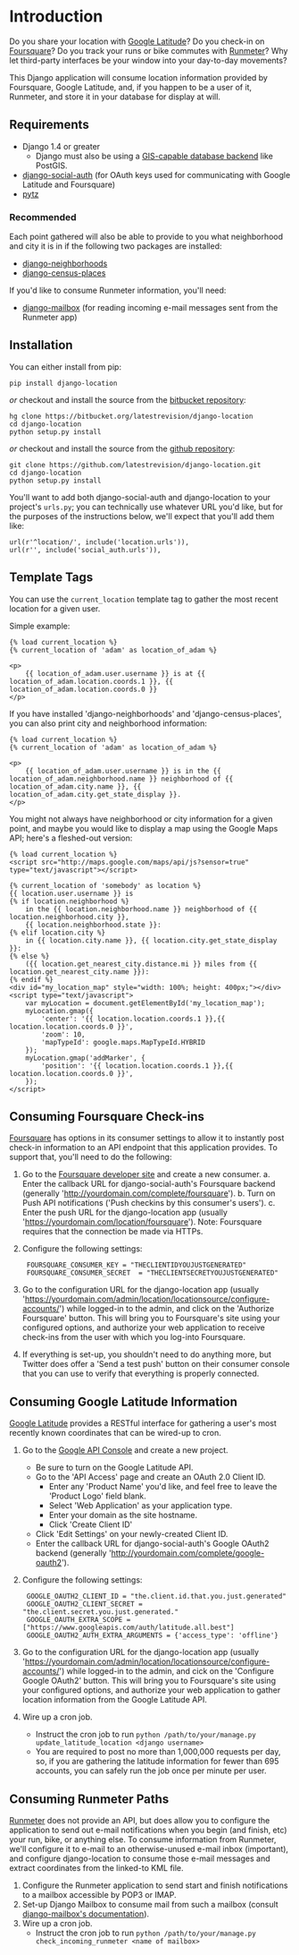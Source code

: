 Introduction
============

Do you share your location with [Google Latitude](http://latitude.google.com/)?  Do you check-in on [Foursquare](http://foursquare.com/)?  Do you track your runs or bike commutes with [Runmeter](http://www.abvio.com/runmeter/)?  Why let third-party interfaces be your window into your day-to-day movements?

This Django application will consume location information provided by Foursquare, Google Latitude, and, if you happen to be a user of it, Runmeter, and store it in your database for display at will.

Requirements
------------

* Django 1.4 or greater
    * Django must also be using a [GIS-capable database backend](https://docs.djangoproject.com/en/dev/ref/contrib/gis/db-api/#spatial-backends) like PostGIS.
* [django-social-auth](https://github.com/omab/django-social-auth/) (for OAuth keys used for communicating with Google Latitude and Foursquare)
* [pytz](http://pytz.sourceforge.net/)

### Recommended

Each point gathered will also be able to provide to you what neighborhood and city it is in if the following two packages are installed:

* [django-neighborhoods](http://bitbucket.org/latestrevision/django-neighborhoods/)
* [django-census-places](http://bitbucket.org/latestrevision/django-census-places/)

If you'd like to consume Runmeter information, you'll need:

* [django-mailbox](http://bitbucket.org/latestrevision/django-mailbox/) (for reading incoming e-mail messages sent from the Runmeter app)

Installation
------------

You can either install from pip:

    pip install django-location

*or* checkout and install the source from the [bitbucket repository](https://bitbucket.org/latestrevision/django-location):

    hg clone https://bitbucket.org/latestrevision/django-location
    cd django-location
    python setup.py install

*or* checkout and install the source from the [github repository](https://github.com/latestrevision/django-location):

    git clone https://github.com/latestrevision/django-location.git
    cd django-location
    python setup.py install

You'll want to add both django-social-auth and django-location to your project's `urls.py`; you can technically use whatever URL you'd like, but for the purposes of the instructions below, we'll expect that you'll add them like:

    url(r'^location/', include('location.urls')),
    url(r'', include('social_auth.urls')),

Template Tags
-------------

You can use the `current_location` template tag to gather the most recent location for a given user.  

Simple example:

    {% load current_location %}
    {% current_location of 'adam' as location_of_adam %}

    <p>
        {{ location_of_adam.user.username }} is at {{ location_of_adam.location.coords.1 }}, {{ location_of_adam.location.coords.0 }}
    </p>

If you have installed 'django-neighborhoods' and 'django-census-places', you can also print city and neighborhood information:

    {% load current_location %}
    {% current_location of 'adam' as location_of_adam %}

    <p>
        {{ location_of_adam.user.username }} is in the {{ location_of_adam.neighborhood.name }} neighborhood of {{ location_of_adam.city.name }}, {{ location_of_adam.city.get_state_display }}.
    </p>

You might not always have neighborhood or city information for a given point, and maybe you would like to display a map using the Google Maps API; here's a fleshed-out version:

    {% load current_location %}
    <script src="http://maps.google.com/maps/api/js?sensor=true" type="text/javascript"></script>

    {% current_location of 'somebody' as location %}
    {{ location.user.username }} is
    {% if location.neighborhood %}
        in the {{ location.neighborhood.name }} neighborhood of {{ location.neighborhood.city }},
        {{ location.neighborhood.state }}:
    {% elif location.city %}
        in {{ location.city.name }}, {{ location.city.get_state_display }}:
    {% else %}
        ({{ location.get_nearest_city.distance.mi }} miles from {{ location.get_nearest_city.name }}):
    {% endif %}
    <div id="my_location_map" style="width: 100%; height: 400px;"></div>
    <script type="text/javascript">
        var myLocation = document.getElementById('my_location_map');
        myLocation.gmap({
            'center': '{{ location.location.coords.1 }},{{ location.location.coords.0 }}',
            'zoom': 10,
            'mapTypeId': google.maps.MapTypeId.HYBRID
        });
        myLocation.gmap('addMarker', {
            'position': '{{ location.location.coords.1 }},{{ location.location.coords.0 }}',
        });
    </script>

Consuming Foursquare Check-ins
------------------------------

[Foursquare](http://foursquare.com/) has options in its consumer settings to allow it to instantly post check-in information to an API endpoint that this application provides.
To support that, you'll need to do the following:

1. Go to the [Foursquare developer site](http://developer.foursquare.com/) and create a new consumer.
    a. Enter the callback URL for django-social-auth's Foursquare backend (generally 'http://yourdomain.com/complete/foursquare').
    b. Turn on Push API notifications ('Push checkins by this consumer's users').
    c. Enter the push URL for the django-location app (usually 'https://yourdomain.com/location/foursquare').  Note: Foursquare requires that the connection be made via HTTPs.
2. Configure the following settings:

        FOURSQUARE_CONSUMER_KEY = "THECLIENTIDYOUJUSTGENERATED"
        FOURSQUARE_CONSUMER_SECRET  = "THECLIENTSECRETYOUJUSTGENERATED"

3. Go to the configuration URL for the django-location app (usually 'https://yourdomain.com/admin/location/locationsource/configure-accounts/') while logged-in to the admin, and click on the 'Authorize Foursquare' button.  This will bring you to Foursquare's site using your configured options, and authorize your web application to receive check-ins from the user with which you log-into Foursquare.
3. If everything is set-up, you shouldn't need to do anything more, but Twitter does offer a 'Send a test push' button on their consumer console that you can use to verify that everything is properly connected.

Consuming Google Latitude Information
-------------------------------------

[Google Latitude](http://latitude.google.com/) provides a RESTful interface for gathering a user's most recently known coordinates that can be wired-up to cron.

1. Go to the [Google API Console](https://code.google.com/apis/console/) and create a new project.
    * Be sure to turn on the Google Latitude API.
    * Go to the 'API Access' page and create an OAuth 2.0 Client ID.
        * Enter any 'Product Name' you'd like, and feel free to leave the 'Product Logo' field blank.
        * Select 'Web Application' as your application type.
        * Enter your domain as the site hostname.
        * Click 'Create Client ID'
    * Click 'Edit Settings' on your newly-created Client ID.
    * Enter the callback URL for django-social-auth's Google OAuth2 backend (generally 'http://yourdomain.com/complete/google-oauth2').
2. Configure the following settings:

        GOOGLE_OAUTH2_CLIENT_ID = "the.client.id.that.you.just.generated"
        GOOGLE_OAUTH2_CLIENT_SECRET = "the.client.secret.you.just.generated."
        GOOGLE_OAUTH_EXTRA_SCOPE = ["https://www.googleapis.com/auth/latitude.all.best"]
        GOOGLE_OAUTH2_AUTH_EXTRA_ARGUMENTS = {'access_type': 'offline'}

3. Go to the configuration URL for the django-location app (usually 'https://yourdomain.com/admin/location/locationsource/configure-accounts/') while logged-in to the admin, and cick on the 'Configure Google OAuth2' button.  This will bring you to Foursquare's site using your configured options, and authorize your web application to gather location information from the Google Latitude API.
4. Wire up a cron job.
    * Instruct the cron job to run `python /path/to/your/manage.py update_latitude_location <django username>`
    * You are required to post no more than 1,000,000 requests per day, so, if you are gathering the latitude information for fewer than 695 accounts, you can safely run the job once per minute per user.

Consuming Runmeter Paths
------------------------

[Runmeter](http://www.abvio.com/runmeter/) does not provide an API, but does allow you to configure the application to send out e-mail notifications when you begin (and finish, etc) your run, bike, or anything else.  To consume information from Runmeter, we'll configure it to e-mail to an otherwise-unused e-mail inbox (important), and configure django-location to consume those e-mail messages and extract coordinates from the linked-to KML file.

1. Configure the Runmeter application to send start and finish notifications to a mailbox accessible by POP3 or IMAP.
2. Set-up Django Mailbox to consume mail from such a mailbox (consult [django-mailbox's documentation](http://bitbucket.org/latestrevision/django-mailbox/)).
3. Wire up a cron job.
    * Instruct the cron job to run `python /path/to/your/manage.py check_incoming_runmeter <name of mailbox>`
